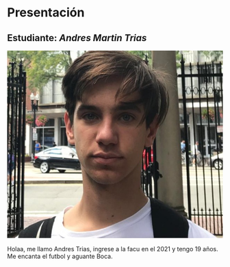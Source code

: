 # Presentación

## Estudiante: _Andres Martin Trias_


![mi foto](gh.jpg)

Holaa, me llamo Andres Trias, ingrese a la facu en el 2021 y tengo 19 años. Me encanta el futbol y aguante Boca.